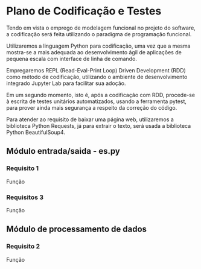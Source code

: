 # Plano de Codificação e Testes

Tendo em vista o emprego de modelagem funcional no projeto do software, a codificação será feita utilizando o paradigma de programação funcional.

Utilizaremos a linguagem Python para codificação, uma vez que a mesma mostra-se a mais adequada ao desenvolvimento ágil de aplicações de pequena escala com interface de linha de comando.

Empregaremos REPL (Read-Eval-Print Loop) Driven Development (RDD) como método de codificação, utilizando o ambiente de desenvolvimento integrado Jupyter Lab para facilitar sua adoção.

Em um segundo momento, isto é, após a codificação com RDD, procede-se à escrita de testes unitários automatizados, usando a ferramenta pytest, para prover ainda mais segurança a respeito da correção do código.

Para atender ao requisito de baixar uma página web, utilizaremos a biblioteca Python Requests, já para extrair o texto, será usada a biblioteca Python BeautifulSoup4.



## Módulo entrada/saida - es.py

### Requisito 1


Função 



### Requisitos 3



Função 



## Módulo de processamento de dados

### Requisito 2



Função  

